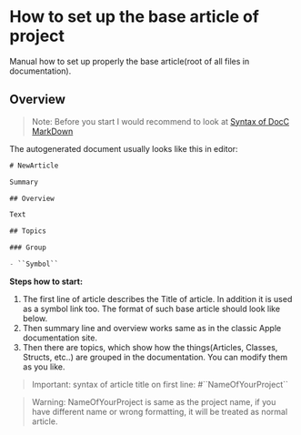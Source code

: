 # How to set up the base article of project

Manual how to set up properly the base article(root of all files in documentation).

## Overview
> Note: Before you start I would recommend to look at [Syntax of DocC MarkDown](https://developer.apple.com/documentation/xcode/formatting-your-documentation-content)


The autogenerated document usually looks like this in editor: 
```swift
# NewArticle

Summary

## Overview

Text

## Topics

### Group

- ``Symbol``

```
**Steps how to start:**
1. The first line of article describes the Title of article. In addition it is used as a symbol link too. The format of such base article should look like below.
2. Then summary line and overview works same as in the classic Apple documentation site.
3. Then there are topics, which show how the things(Articles, Classes, Structs, etc..) are grouped in the documentation. You can modify them as you like.

> Important: syntax of article title on first line: #\``NameOfYourProject``

> Warning: NameOfYourProject is same as the project name, if you have different name or wrong formatting, it will be treated as normal article.

